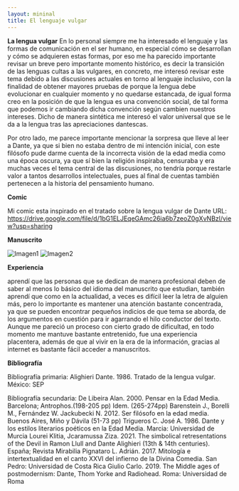 ```yaml
---
layout: mininal
title: El lenguaje vulgar
---
```



**La lengua vulgar**
En lo personal siempre me ha interesado el lenguaje y las formas de comunicación en el ser humano, en especial cómo se desarrollan y cómo se adquieren estas formas, por eso me ha parecido importante revisar un breve pero importante momento histórico, es decir la transición de las lenguas cultas a las vulgares, en concreto, me interesó revisar este tema debido a las discusiones actuales en torno al lenguaje inclusivo, con la finalidad de obtener mayores pruebas de porque la lengua debe evolucionar en cualquier momento y no quedarse estancada, de igual forma creo en la posición de que la lengua es una convención social, de tal forma que podemos ir cambiando dicha convención según cambien nuestros intereses. Dicho de manera sintética me interesó el valor universal que se le da a la lengua  tras las apreciaciones dantescas.

Por otro lado, me parece importante mencionar la sorpresa que lleve al leer a Dante, ya que si bien no estaba dentro de mi intención inicial, con este filósofo pude darme cuenta de la incorrecta visión de la edad media como una época oscura, ya que sí bien la religión inspiraba, censuraba y era muchas veces el tema central de las discusiones, no tendría porque restarle valor a tantos desarrollos intelectuales, pues al final de cuentas también pertenecen a la historia del pensamiento humano.

**Comic**

Mi comic esta inspirado en el tratado sobre la lengua vulgar de Dante
URL: https://drive.google.com/file/d/1bG1ELJEqeGAmc26ia6b7zeoZ0gXvNBzl/view?usp=sharing

**Manuscrito**

![Imagen1](https://user-images.githubusercontent.com/78842604/146489723-758020af-663c-4f62-9ad9-a607ce00d2bc.png)
![Imagen2](https://user-images.githubusercontent.com/78842604/146489744-3fe104ef-1b5a-4ae3-acc3-89c02b9b4116.png)

**Experiencia**

aprendí que las personas que se dedican de manera profesional deben de saber al menos lo básico del idioma del manuscrito que estudian, también aprendí que como en la actualidad, a veces es difícil leer la letra de alguien más, pero lo importante es mantener una atención bastante concentrada, ya que se pueden encontrar pequeños indicios de que tema se aborda, de los argumentos en cuestión para ir agarrando el hilo conductor del texto.
Aunque me pareció un proceso con cierto grado de dificultad, en todo momento me mantuve bastante entretenido, fue una experiencia placentera, además de que al vivir en la era de la información, gracias al internet es bastante fácil acceder a manuscritos.



**Bibliografía**

Bibliografía primaria:
Alighieri Dante. 1986. Tratado de la lengua vulgar.  México: SEP

Bibliografía secundaria:
De Libeira Alan. 2000. Pensar en la Edad Media. Barcelona; Antrophos.(198-205 pp)
Idem. (265-274pp)
Barenstein J., Borelli M., Fernández W. Jackubecki N. 2012. Ser filósofo en la edad media. Buenos Aires, Miño y Dávila (51-73 pp)
 Trigueros C. José A. 1986. Dante y los estilos literarios poéticos en la Edad Media. Marcia: Universidad de Murcia
Lourei Klitia, Jcaramussa Ziza. 2021. The simbolical retresentations of the Devil in Ramon Llull and Dante Alighieri (13th & 14th centuries). España; Revista Mirabilia
Pignataro L. Adrián. 2017. Mitología e intertextualidad en el canto XXVI del infierno de la Divina Comedia. San Pedro: Universidad de Costa Rica
Giulio Carlo. 2019. The Middle ages of postmodernism: Dante, Thom Yorke and Radiohead. Roma: Universidad de Roma
